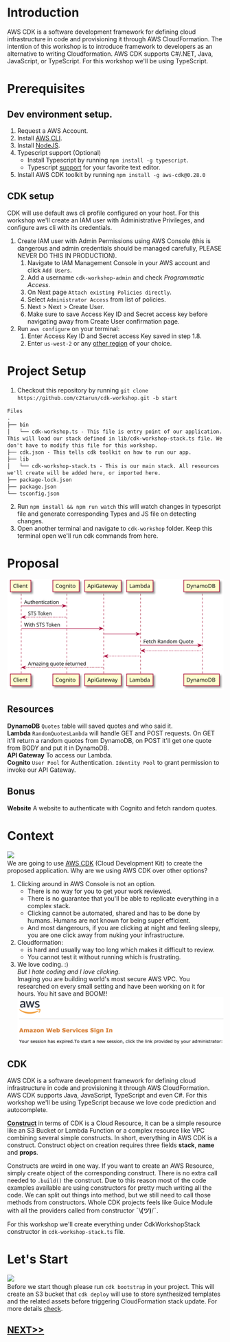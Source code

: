 # Introduction
AWS CDK is a software development framework for defining cloud infrastructure in code and provisioning it through AWS CloudFormation. The intention of this workshop is to introduce framework to developers as an alternative to writing Cloudformation. AWS CDK supports C#/.NET, Java, JavaScript, or TypeScript. For this workshop we'll be using TypeScript.

# Prerequisites
## Dev environment setup.
1. Request a AWS Account.
2. Install [AWS CLI](https://docs.aws.amazon.com/cli/latest/userguide/cli-chap-install.html).
3. Install [NodeJS](https://nodejs.org/en/).
4. Typescript support (Optional)
    * Install Typescript by running `npm install -g typescript`.
    * Typescript [support](https://www.typescriptlang.org/index.html#download-links) for your favorite text editor.
5. Install AWS CDK toolkit by running `npm install -g aws-cdk@0.28.0`

## CDK setup
CDK will use default aws cli profile configured on your host. For this workshop we'll create an IAM user with Administrative Privileges, and configure aws cli with its credentials.
1. Create IAM user with Admin Permissions using AWS Console (this is dangerous and admin credentials should be managed carefully, PLEASE NEVER DO THIS IN PRODUCTION).
    1. Navigate to IAM Management Console in your AWS account and click `Add Users`.
    2. Add a username `cdk-workshop-admin` and check *Programmatic Access*.
    3. On Next page `Attach existing Policies directly`.
    4. Select `Administrator Access` from list of policies.
    6. Next > Next > Create User.
    7. Make sure to save Access Key ID and Secret access key before navigating away from Create User confirmation page.
2. Run `aws configure` on your terminal:
    1. Enter Access Key ID and Secret access Key saved in step 1.8.
    2. Enter `us-west-2` or any [other region](https://docs.aws.amazon.com/AmazonRDS/latest/UserGuide/Concepts.RegionsAndAvailabilityZones.html) of your choice.

# Project Setup
1. Checkout this repository by running `git clone https://github.com/c2tarun/cdk-workshop.git -b start`
```
Files
.
├── bin
│   └── cdk-workshop.ts - This file is entry point of our application. This will load our stack defined in lib/cdk-workshop-stack.ts file. We don't have to modify this file for this workshop.
├── cdk.json - This tells cdk toolkit on how to run our app.
├── lib
│   └── cdk-workshop-stack.ts - This is our main stack. All resources we'll create will be added here, or imported here.
├── package-lock.json
├── package.json
└── tsconfig.json
```
2. Run `npm install && npm run watch` this will watch changes in typescript file and generate corresponding Types and JS file on detecting changes.
3. Open another terminal and navigate to `cdk-workshop` folder. Keep this terminal open we'll run cdk commands from here.

# Proposal
![Proposal](/images/proposal.svg)
## Resources
**DynamoDB** `Quotes` table will saved quotes and who said it.  
**Lambda** `RandomQuotesLambda` will handle GET and POST requests. On GET it'll return a random quotes from DynamoDB, on POST it'll get one quote from BODY and put it in DynamoDB.  
**API Gateway** To access our Lambda.  
**Cognito** `User Pool` for Authentication. `Identity Pool` to grant permission to invoke our API Gateway.  

## Bonus
**Website** A website to authenticate with Cognito and fetch random quotes.

# Context
![](https://media.giphy.com/media/7getOyWn0qT9C/giphy.gif)  
We are going to use [AWS CDK](https://docs.aws.amazon.com/CDK/latest/userguide/what-is.html) (Cloud Development Kit) to create the proposed application. Why are we using AWS CDK over other options?

1. Clicking around in AWS Console is not an option.
    * There is no way for you to get your work reviewed.
    * There is no guarantee that you'll be able to replicate everything in a complex stack.
    * Clicking cannot be automated, shared and has to be done by humans. Humans are not known for being super efficient.
    * And most dangerours, if you are clicking at night and feeling sleepy, you are one click away from nuking your infrastructure.
2. Cloudformation:
    * is hard and usually way too long which makes it difficult to review.
    * You cannot test it without running which is frustrating.
3. We love coding. :)  
*But I hate coding and I love clicking.*  
Imaging you are building world's most secure AWS VPC. You researched on every small setting and have been working on it for hours. You hit save and BOOM!!
![](/images/timeout.png)

## CDK
AWS CDK is a software development framework for defining cloud infrastructure in code and provisioning it through AWS CloudFormation. AWS CDK supports Java, JavaScript, TypeScript and even C#. For this workshop we'll be using TypeScript because we love code prediction and autocomplete.

[**Construct**](https://docs.aws.amazon.com/CDK/latest/userguide/constructs.html) in terms of CDK is a Cloud Resource, it can be a simple resource like an S3 Bucket or Lambda Function or a complex resource like VPC combining several simple constructs. In short, everything in AWS CDK is a construct. Construct object on creation requires three fields **stack**, **name** and **props**.

Constructs are weird in one way. If you want to create an AWS Resource, simply create object of the corresponding construct. There is no extra call needed to `.build()` the construct. Due to this reason most of the code examples available are using constructors for pretty much writing all the code. We can split out things into method, but we still need to call those methods from constructors. Whole CDK projects feels like Guice Module with all the providers called from constructor  ¯\\__(ツ)__/¯.

For this workshop we'll create everything under CdkWorkshopStack constructor in `cdk-workshop-stack.ts` file.

# Let's Start
![](https://media.giphy.com/media/3ornjIhZGFWpbcGMAU/giphy.gif)  
Before we start though please run `cdk bootstrap` in your project. This will create an S3 bucket that `cdk deploy` will use to store synthesized templates and the related assets before triggering CloudFormation stack update. For more details [check](https://github.com/awslabs/aws-cdk/blob/master/packages/aws-cdk/README.md#cdk-bootstrap).

## [NEXT>>](workshop_steps/dynamodb_creation.md)
